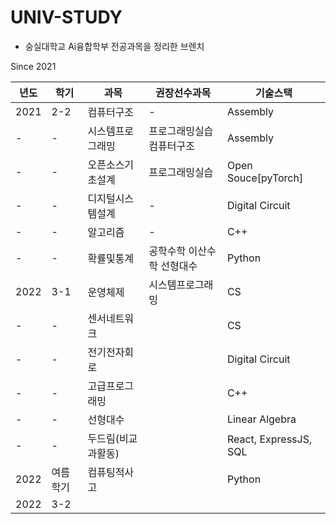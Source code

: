 # UNIV-STUDY

-   숭실대학교 Ai융합학부 전공과목을 정리한 브렌치

Since 2021

| 년도 | 학기     | 과목               | 권장선수과목               | 기술스택              |
| ---- | -------- | ------------------ | -------------------------- | --------------------- |
| 2021 | 2-2      | 컴퓨터구조         | -                          | Assembly              |
| -    | -        | 시스템프로그래밍   | 프로그래밍실습 컴퓨터구조  | Assembly              |
| -    | -        | 오픈소스기초설계   | 프로그래밍실습             | Open Souce[pyTorch]   |
| -    | -        | 디지털시스템설계   | -                          | Digital Circuit       |
| -    | -        | 알고리즘           | -                          | C++                   |
| -    | -        | 확률및통계         | 공학수학 이산수학 선형대수 | Python                |
| 2022 | 3-1      | 운영체제           | 시스템프로그래밍           | CS                    |
| -    | -        | 센서네트워크       |                            | CS                    |
| -    | -        | 전기전자회로       |                            | Digital Circuit       |
| -    | -        | 고급프로그래밍     |                            | C++                   |
| -    | -        | 선형대수           |                            | Linear Algebra        |
| -    | -        | 두드림(비교과활동) |                            | React, ExpressJS, SQL |
| 2022 | 여름학기 | 컴퓨팅적사고       |                     | Python|
| 2022 | 3-2      |                    |                            |                       |
